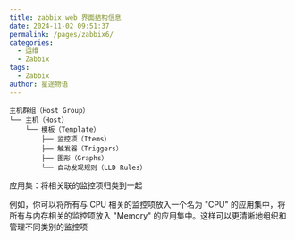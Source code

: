 ```yaml
---
title: zabbix web 界面结构信息
date: 2024-11-02 09:51:37
permalink: /pages/zabbix6/
categories:
  - 运维
  - Zabbix
tags:
  - Zabbix
author: 星途物语
---
```

```
主机群组（Host Group）
└── 主机（Host）
    └── 模板（Template）
        ├── 监控项（Items）
        ├── 触发器（Triggers）
        ├── 图形（Graphs）
        └── 自动发现规则（LLD Rules）
```

应用集：将相关联的监控项归类到一起

例如，你可以将所有与 CPU 相关的监控项放入一个名为 "CPU" 的应用集中，将所有与内存相关的监控项放入 "Memory" 的应用集中。这样可以更清晰地组织和管理不同类别的监控项
